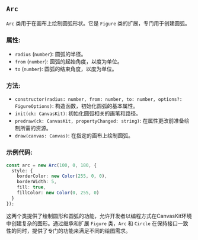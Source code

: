 ## `Arc`

`Arc` 类用于在画布上绘制圆弧形状。它是 `Figure` 类的扩展，专门用于创建圆弧。

### 属性:

- `radius` (`number`): 圆弧的半径。
- `from` (`number`): 圆弧的起始角度，以度为单位。
- `to` (`number`): 圆弧的结束角度，以度为单位。

### 方法:

- `constructor(radius: number, from: number, to: number, options?: FigureOptions)`: 构造函数，初始化圆弧的基本属性。
- `init(ck: CanvasKit)`: 初始化圆弧相关的画笔和路径。
- `predraw(ck: CanvasKit, propertyChanged: string)`: 在属性更改前准备绘制所需的资源。
- `draw(canvas: Canvas)`: 在指定的画布上绘制圆弧。

### 示例代码:

```typescript
const arc = new Arc(100, 0, 180, {
  style: {
    borderColor: new Color(255, 0, 0),
    borderWidth: 5,
    fill: true,
    fillColor: new Color(0, 255, 0)
  }
});
```

这两个类提供了绘制圆形和圆弧的功能，允许开发者以编程方式在CanvasKit环境中创建复杂的图形。通过继承和扩展 `Figure` 类，`Arc` 和 `Circle` 在保持接口一致性的同时，提供了专门的功能来满足不同的绘图需求。
